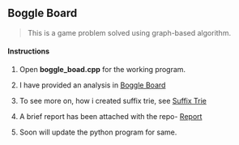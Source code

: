## Boggle Board

> This is a game problem solved using graph-based algorithm.

#### Instructions

1. Open <b>boggle_boad.cpp</b> for the working program.

2. I have provided an analysis in [Boggle Board](./boggle_board_analysis.pdf)

3. To see more on, how i created suffix trie, see [Suffix Trie](./suffix_trie.cpp)

4. A brief report has been attached with the repo- [Report](./report_c++.pdf)

5. Soon will update the python program for same.
